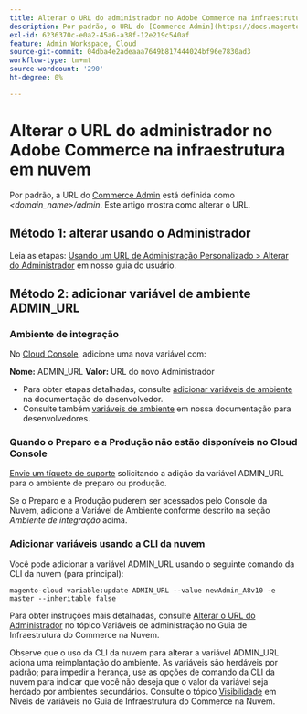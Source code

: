```yaml
---
title: Alterar o URL do administrador no Adobe Commerce na infraestrutura em nuvem
description: Por padrão, o URL do [Commerce Admin](https://docs.magento.com/m2/ee/user_guide/stores/admin.html) é definido como *&lt;domain\_name&gt;/admin*. Este artigo mostra como alterar o URL.
exl-id: 6236370c-e0a2-45a6-a38f-12e219c540af
feature: Admin Workspace, Cloud
source-git-commit: 04dba4e2adeaaa7649b817444024bf96e7830ad3
workflow-type: tm+mt
source-wordcount: '290'
ht-degree: 0%

---
```


# Alterar o URL do administrador no Adobe Commerce na infraestrutura em nuvem

Por padrão, a URL do [Commerce Admin](https://experienceleague.adobe.com/docs/commerce-admin/start/admin/admin.html) está definida como *&lt;domain\_name>/admin*. Este artigo mostra como alterar o URL.

## Método 1: alterar usando o Administrador

Leia as etapas: [Usando um URL de Administração Personalizado > Alterar do Administrador](https://experienceleague.adobe.com/docs/commerce-admin/stores-sales/site-store/store-urls.html#use-a-custom-admin-url) em nosso guia do usuário.

## Método 2: adicionar variável de ambiente ADMIN\_URL

### Ambiente de integração

No [Cloud Console](https://experienceleague.adobe.com/docs/commerce-cloud-service/user-guide/project/overview.html), adicione uma nova variável com:

**Nome:** ADMIN\_URL **Valor:** URL do novo Administrador

* Para obter etapas detalhadas, consulte [adicionar variáveis de ambiente](https://experienceleague.adobe.com/docs/commerce-cloud-service/user-guide/project/overview.html#configure-environment) na documentação do desenvolvedor.
* Consulte também [variáveis de ambiente](https://experienceleague.adobe.com/docs/commerce-cloud-service/user-guide/configure/env/stage/variables-admin.html) em nossa documentação para desenvolvedores.

### Quando o Preparo e a Produção não estão disponíveis no Cloud Console

[Envie um tíquete de suporte](/help/help-center-guide/help-center/magento-help-center-user-guide.md#submit-ticket) solicitando a adição da variável ADMIN\_URL para o ambiente de preparo ou produção.

Se o Preparo e a Produção puderem ser acessados pelo Console da Nuvem, adicione a Variável de Ambiente conforme descrito na seção *Ambiente de integração* acima.

### Adicionar variáveis usando a CLI da nuvem

Você pode adicionar a variável ADMIN\_URL usando o seguinte comando da CLI da nuvem (para principal):

`magento-cloud variable:update ADMIN_URL --value newAdmin_A8v10 -e master --inheritable false`

Para obter instruções mais detalhadas, consulte [Alterar o URL do Administrador](https://experienceleague.adobe.com/docs/commerce-cloud-service/user-guide/configure/env/stage/variables-admin.html?lang=en#change-the-admin-url) no tópico Variáveis de administração no Guia de Infraestrutura do Commerce na Nuvem.

Observe que o uso da CLI da nuvem para alterar a variável ADMIN\_URL aciona uma reimplantação do ambiente. As variáveis são herdáveis por padrão; para impedir a herança, use as opções de comando da CLI da nuvem para indicar que você não deseja que o valor da variável seja herdado por ambientes secundários. Consulte o tópico [Visibilidade](https://experienceleague.adobe.com/docs/commerce-cloud-service/user-guide/configure/env/variable-levels.html#visibility) em Níveis de variáveis no Guia de Infraestrutura do Commerce na Nuvem.
